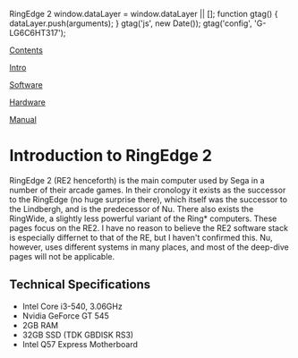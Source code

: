    RingEdge 2    window.dataLayer = window.dataLayer || \[\]; function gtag() { dataLayer.push(arguments); } gtag('js', new Date()); gtag('config', 'G-LG6C6HT317');

[Contents](/eamuse/sega/)

[Intro](/eamuse/sega/intro/)

[Software](/eamuse/sega/software/)

[Hardware](/eamuse/sega/hardware/)

[Manual](/eamuse/sega/manual/)

Introduction to RingEdge 2
==========================

RingEdge 2 (RE2 henceforth) is the main computer used by Sega in a number of their arcade games. In their cronology it exists as the successor to the RingEdge (no huge surprise there), which itself was the successor to the Lindbergh, and is the predecessor of Nu. There also exists the RingWide, a slightly less powerful variant of the Ring\* computers. These pages focus on the RE2. I have no reason to believe the RE2 software stack is especially differnet to that of the RE, but I haven't confirmed this. Nu, however, uses different systems in many places, and most of the deep-dive pages will not be applicable.

Technical Specifications
------------------------

*   Intel Core i3-540, 3.06GHz
*   Nvidia GeForce GT 545
*   2GB RAM
*   32GB SSD (TDK GBDISK RS3)
*   Intel Q57 Express Motherboard


